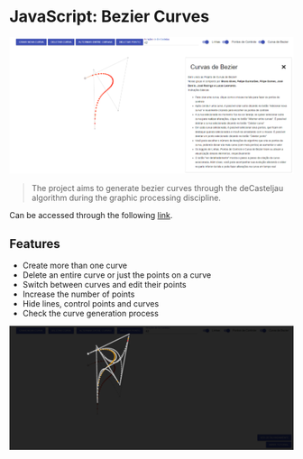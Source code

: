 # JavaScript: Bezier Curves

![Project image](.github/main.png)

> The project aims to generate bezier curves through the deCasteljau algorithm during the graphic processing discipline.

Can be accessed through the following [link](https://jdaniloc.github.io/Projeto-IF680-2022/).

## Features
- Create more than one curve
- Delete an entire curve or just the points on a curve
- Switch between curves and edit their points
- Increase the number of points
- Hide lines, control points and curves
- Check the curve generation process

![Detail image](.github/detail.png)
